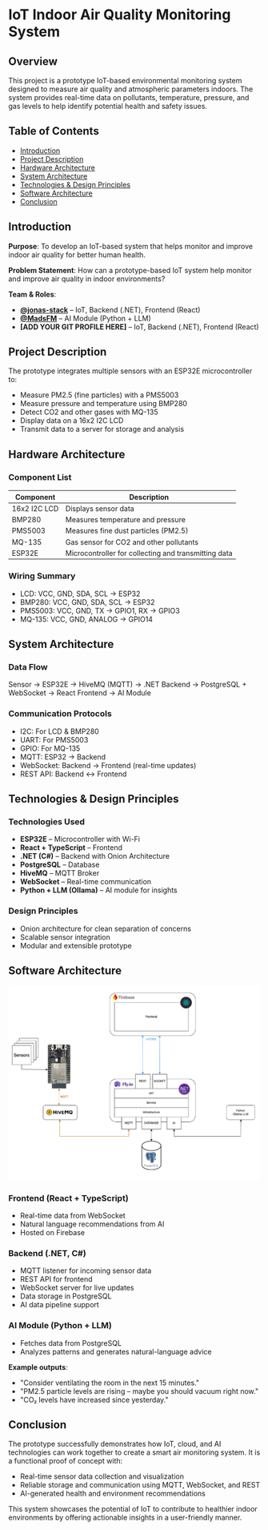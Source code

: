 # IoT Indoor Air Quality Monitoring System

## Overview
This project is a prototype IoT-based environmental monitoring system designed to measure air quality and atmospheric parameters indoors. The system provides real-time data on pollutants, temperature, pressure, and gas levels to help identify potential health and safety issues.

## Table of Contents
- [Introduction](#introduction)
- [Project Description](#project-description)
- [Hardware Architecture](#hardware-architecture)
- [System Architecture](#system-architecture)
- [Technologies & Design Principles](#technologies--design-principles)
- [Software Architecture](#software-architecture)
- [Conclusion](#conclusion)

## Introduction
**Purpose**: To develop an IoT-based system that helps monitor and improve indoor air quality for better human health.

**Problem Statement**: How can a prototype-based IoT system help monitor and improve air quality in indoor environments?

**Team & Roles**:
- **[@jonas-stack](https://github.com/jonas-stack)** – IoT, Backend (.NET), Frontend (React)
- **[@MadsFM](https://github.com/MadsFM)** – AI Module (Python + LLM)
- **[ADD YOUR GIT PROFILE HERE]** – IoT, Backend (.NET), Frontend (React)

## Project Description
The prototype integrates multiple sensors with an ESP32E microcontroller to:
- Measure PM2.5 (fine particles) with a PMS5003
- Measure pressure and temperature using BMP280
- Detect CO2 and other gases with MQ-135
- Display data on a 16x2 I2C LCD
- Transmit data to a server for storage and analysis

## Hardware Architecture
### Component List
| Component     | Description                                           |
|--------------|-------------------------------------------------------|
| 16x2 I2C LCD | Displays sensor data                                  |
| BMP280       | Measures temperature and pressure                    |
| PMS5003      | Measures fine dust particles (PM2.5)                 |
| MQ-135       | Gas sensor for CO2 and other pollutants              |
| ESP32E       | Microcontroller for collecting and transmitting data |

### Wiring Summary
- LCD: VCC, GND, SDA, SCL → ESP32
- BMP280: VCC, GND, SDA, SCL → ESP32
- PMS5003: VCC, GND, TX → GPIO1, RX → GPIO3
- MQ-135: VCC, GND, ANALOG → GPIO14

## System Architecture
### Data Flow
Sensor → ESP32E → HiveMQ (MQTT) → .NET Backend → PostgreSQL + WebSocket → React Frontend → AI Module

### Communication Protocols
- I2C: For LCD & BMP280
- UART: For PMS5003
- GPIO: For MQ-135
- MQTT: ESP32 → Backend
- WebSocket: Backend → Frontend (real-time updates)
- REST API: Backend ↔ Frontend

## Technologies & Design Principles
### Technologies Used
- **ESP32E** – Microcontroller with Wi-Fi
- **React + TypeScript** – Frontend
- **.NET (C#)** – Backend with Onion Architecture
- **PostgreSQL** – Database
- **HiveMQ** – MQTT Broker
- **WebSocket** – Real-time communication
- **Python + LLM (Ollama)** – AI module for insights

### Design Principles
- Onion architecture for clean separation of concerns
- Scalable sensor integration
- Modular and extensible prototype

## Software Architecture

![Architecture Diagram](Images/System.Png)


### Frontend (React + TypeScript)
- Real-time data from WebSocket
- Natural language recommendations from AI
- Hosted on Firebase

### Backend (.NET, C#)
- MQTT listener for incoming sensor data
- REST API for frontend
- WebSocket server for live updates
- Data storage in PostgreSQL
- AI data pipeline support

### AI Module (Python + LLM)
- Fetches data from PostgreSQL
- Analyzes patterns and generates natural-language advice

**Example outputs**:
- "Consider ventilating the room in the next 15 minutes."
- "PM2.5 particle levels are rising – maybe you should vacuum right now."
- "CO₂ levels have increased since yesterday."

## Conclusion
The prototype successfully demonstrates how IoT, cloud, and AI technologies can work together to create a smart air monitoring system. It is a functional proof of concept with:
- Real-time sensor data collection and visualization
- Reliable storage and communication using MQTT, WebSocket, and REST
- AI-generated health and environment recommendations

This system showcases the potential of IoT to contribute to healthier indoor environments by offering actionable insights in a user-friendly manner.

